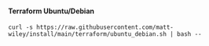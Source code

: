 #### Terraform Ubuntu/Debian
```shell
curl -s https://raw.githubusercontent.com/matt-wiley/install/main/terraform/ubuntu_debian.sh | bash --
```